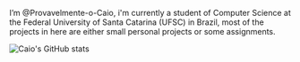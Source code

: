 I’m @Provavelmente-o-Caio, i'm currently a student of Computer Science at the Federal University of Santa Catarina (UFSC) in Brazil, most of the projects in here are either small personal projects or some assignments.

![Caio's GitHub stats](https://github-readme-stats.vercel.app/api?username=Provavelmente-o-Caio&show_icons=true&bg_color=00000000)

<!---
Provavelmente-o-Caio/Provavelmente-o-Caio is a ✨ special ✨ repository because its `README.md` (this file) appears on your GitHub profile.
You can click the Preview link to take a look at your changes.
--->
